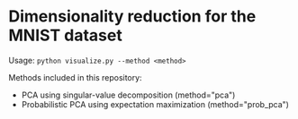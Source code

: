 # Dimensionality reduction for the MNIST dataset
 
Usage: `python visualize.py --method <method>`

Methods included in this repository:
* PCA using singular-value decomposition (method="pca")
* Probabilistic PCA using expectation maximization (method="prob_pca")
